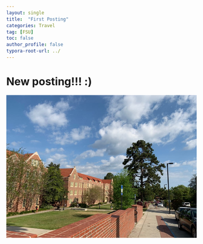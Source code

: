 ```yaml
---
layout: single
title:  "First Posting"
categories: Travel
tag: [FSU]
toc: false
author_profile: false
typora-root-url: ../
---
```


# New posting!!! :)



![KakaoTalk_20210129_113109202_17](/images/2023-04-13-first/KakaoTalk_20210129_113109202_17.jpg )
